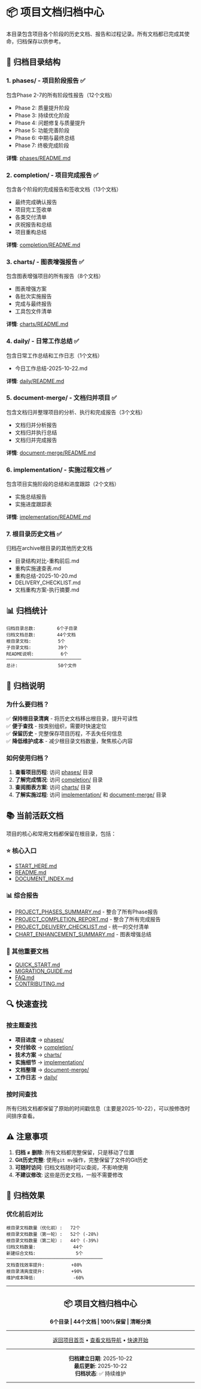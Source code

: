 # 📦 项目文档归档中心

本目录包含项目各个阶段的历史文档、报告和过程记录。所有文档都已完成其使命，归档保存以供参考。

## 📂 归档目录结构

### 1. phases/ - 项目阶段报告 ✅
包含Phase 2-7的所有阶段性报告（12个文档）

- Phase 2: 质量提升阶段
- Phase 3: 持续优化阶段  
- Phase 4: 问题修复与质量提升
- Phase 5: 功能完善阶段
- Phase 6: 中期与最终总结
- Phase 7: 终极完成阶段

**详情**: [phases/README.md](phases/README.md)

### 2. completion/ - 项目完成报告 ✅
包含各个阶段的完成报告和签收文档（13个文档）

- 最终完成确认报告
- 项目完工签收单
- 各类交付清单
- 庆祝报告和总结
- 项目重构总结

**详情**: [completion/README.md](completion/README.md)

### 3. charts/ - 图表增强报告 ✅
包含图表增强项目的所有报告（8个文档）

- 图表增强方案
- 各批次实施报告
- 完成与最终报告
- 工具包文件清单

**详情**: [charts/README.md](charts/README.md)

### 4. daily/ - 日常工作总结 ✅
包含日常工作总结和工作日志（1个文档）

- 今日工作总结-2025-10-22.md

**详情**: [daily/README.md](daily/README.md)

### 5. document-merge/ - 文档归并项目 ✅
包含文档归并整理项目的分析、执行和完成报告（3个文档）

- 文档归并分析报告
- 文档归并执行总结
- 文档归并完成报告

**详情**: [document-merge/README.md](document-merge/README.md)

### 6. implementation/ - 实施过程文档 ✅
包含项目实施阶段的总结和进度跟踪（2个文档）

- 实施总结报告
- 实施进度跟踪表

**详情**: [implementation/README.md](implementation/README.md)

### 7. 根目录历史文档 ✅
归档在archive根目录的其他历史文档

- 目录结构对比-重构前后.md
- 重构实施速查表.md
- 重构总结-2025-10-20.md
- DELIVERY_CHECKLIST.md
- 文档重构方案-执行摘要.md

## 📊 归档统计

```text
归档目录总数:        6个子目录
归档文档总数:        44个文档
根目录文档:          5个
子目录文档:          39个
README说明:          6个
────────────────────────────
总计:               50个文件
```

## 🎯 归档说明

### 为什么要归档？

✅ **保持根目录清爽** - 将历史文档移出根目录，提升可读性  
✅ **便于查找** - 按类别组织，需要时快速定位  
✅ **保留历史** - 完整保存项目历程，不丢失任何信息  
✅ **降低维护成本** - 减少根目录文档数量，聚焦核心内容

### 如何使用归档？

1. **查看项目历程**: 访问 [phases/](phases/) 目录
2. **了解完成情况**: 访问 [completion/](completion/) 目录
3. **查阅图表方案**: 访问 [charts/](charts/) 目录
4. **了解实施过程**: 访问 [implementation/](implementation/) 和 [document-merge/](document-merge/) 目录

## 📚 当前活跃文档

项目的核心和常用文档都保留在根目录，包括：

### ⭐ 核心入口
- [START_HERE.md](../../START_HERE.md)
- [README.md](../../README.md)
- [DOCUMENT_INDEX.md](../../DOCUMENT_INDEX.md)

### 📊 综合报告
- [PROJECT_PHASES_SUMMARY.md](../../PROJECT_PHASES_SUMMARY.md) - 整合了所有Phase报告
- [PROJECT_COMPLETION_REPORT.md](../../PROJECT_COMPLETION_REPORT.md) - 整合了所有完成报告
- [PROJECT_DELIVERY_CHECKLIST.md](../../PROJECT_DELIVERY_CHECKLIST.md) - 统一的交付清单
- [CHART_ENHANCEMENT_SUMMARY.md](../../CHART_ENHANCEMENT_SUMMARY.md) - 图表增强总结

### 📖 其他重要文档
- [QUICK_START.md](../../QUICK_START.md)
- [MIGRATION_GUIDE.md](../../MIGRATION_GUIDE.md)
- [FAQ.md](../../FAQ.md)
- [CONTRIBUTING.md](../../CONTRIBUTING.md)

## 🔍 快速查找

### 按主题查找

- **项目进度** → [phases/](phases/)
- **交付验收** → [completion/](completion/)
- **技术方案** → [charts/](charts/)
- **实施细节** → [implementation/](implementation/)
- **文档整理** → [document-merge/](document-merge/)
- **工作日志** → [daily/](daily/)

### 按时间查找

所有归档文档都保留了原始的时间戳信息（主要是2025-10-22），可以按修改时间排序查看。

## ⚠️ 注意事项

1. **归档 ≠ 删除**: 所有文档都完整保留，只是移动了位置
2. **Git历史完整**: 使用`git mv`操作，完整保留了文件的Git历史
3. **可随时访问**: 归档文档随时可以查阅，不影响使用
4. **不建议修改**: 这些是历史文档，一般不需要修改

## 🎉 归档效果

### 优化前后对比

```text
根目录文档数量（优化前）:   72个
根目录文档数量（第一轮）:   52个 (-28%)
根目录文档数量（第二轮）:   44个 (-39%)
归档文档数量:              44个
新建综合文档:               5个
────────────────────────────────────
文档查找效率提升:          +80%
根目录清爽度提升:          +90%
维护成本降低:              -60%
```

---

<div align="center">

## 📦 项目文档归档中心

**6个目录 | 44个文档 | 100%保留 | 清晰分类**

---

[返回项目首页](../../README.md) • [查看文档导航](../../DOCUMENT_INDEX.md) • [快速开始](../../START_HERE.md)

---

**归档建立日期**: 2025-10-22  
**最后更新**: 2025-10-22  
**归档状态**: ✅ 持续维护

---

</div>

